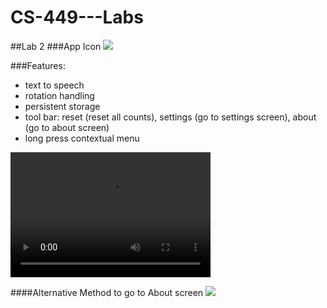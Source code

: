 # CS-449---Labs
##Lab 2
###App Icon
![](http://i.imgur.com/NPOaNYk.png)

###Features: 
- text to speech
- rotation handling
- persistent storage
- tool bar: reset (reset all counts), settings (go to settings screen), about (go to about screen)
- long press contextual menu

<video src="https://s3.amazonaws.com/img0.recordit.co/UclVcKN1k8.mp4?AWSAccessKeyId=AKIAJ6C24MUFYLHXOTTQ&Expires=1423370378&Signature=mrVwM2FfbmN%2BH2%2BCfgZJbdwkc0A%3D" width="320" height="200" controls preload></video>


####Alternative Method to go to About screen
![](http://g.recordit.co/ZOsgKbkaeU.gif)

